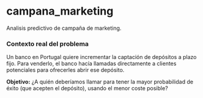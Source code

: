 # campana_marketing
Analisis predictivo de campaña de marketing.

### Contexto real del problema

Un banco en Portugal quiere incrementar la captación de depósitos a plazo fijo.  Para venderlo, el banco hacía llamadas directamente a clientes potenciales para ofrecerles abrir ese depósito.

**Objetivo:** ¿A quién deberíamos llamar para tener la mayor probabilidad de éxito (que acepten el depósito), usando el menor coste posible?